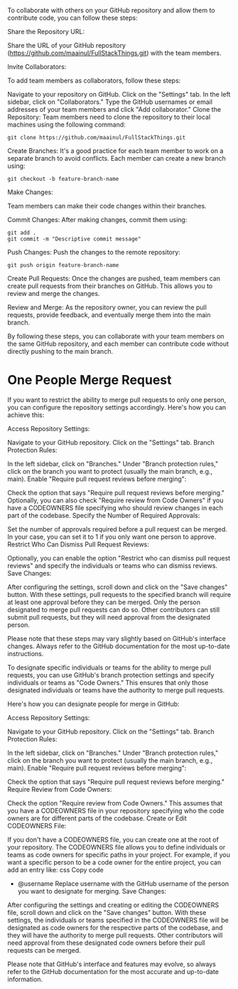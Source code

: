 To collaborate with others on your GitHub repository and allow them to contribute code, you can follow these steps:

Share the Repository URL:

Share the URL of your GitHub repository (https://github.com/maainul/FullStackThings.git) with the team members.

Invite Collaborators:

To add team members as collaborators, follow these steps:

Navigate to your repository on GitHub.
Click on the "Settings" tab.
In the left sidebar, click on "Collaborators."
Type the GitHub usernames or email addresses of your team members and click "Add collaborator."
Clone the Repository:
Team members need to clone the repository to their local machines using the following command:

```
git clone https://github.com/maainul/FullStackThings.git
```
Create Branches:
It's a good practice for each team member to work on a separate branch to avoid conflicts. Each member can create a new branch using:

```
git checkout -b feature-branch-name
```
Make Changes:

Team members can make their code changes within their branches.

Commit Changes:
After making changes, commit them using:

```
git add .
git commit -m "Descriptive commit message"
```

Push Changes:
Push the changes to the remote repository:

```
git push origin feature-branch-name
```
Create Pull Requests:
Once the changes are pushed, team members can create pull requests from their branches on GitHub. This allows you to review and merge the changes.

Review and Merge:
As the repository owner, you can review the pull requests, provide feedback, and eventually merge them into the main branch.

By following these steps, you can collaborate with your team members on the same GitHub repository, and each member can contribute code without directly pushing to the main branch.



# One People Merge Request


If you want to restrict the ability to merge pull requests to only one person, you can configure the repository settings accordingly. Here's how you can achieve this:

Access Repository Settings:

Navigate to your GitHub repository.
Click on the "Settings" tab.
Branch Protection Rules:

In the left sidebar, click on "Branches."
Under "Branch protection rules," click on the branch you want to protect (usually the main branch, e.g., main).
Enable "Require pull request reviews before merging":

Check the option that says "Require pull request reviews before merging."
Optionally, you can also check "Require review from Code Owners" if you have a CODEOWNERS file specifying who should review changes in each part of the codebase.
Specify the Number of Required Approvals:

Set the number of approvals required before a pull request can be merged. In your case, you can set it to 1 if you only want one person to approve.
Restrict Who Can Dismiss Pull Request Reviews:

Optionally, you can enable the option "Restrict who can dismiss pull request reviews" and specify the individuals or teams who can dismiss reviews.
Save Changes:

After configuring the settings, scroll down and click on the "Save changes" button.
With these settings, pull requests to the specified branch will require at least one approval before they can be merged. Only the person designated to merge pull requests can do so. Other contributors can still submit pull requests, but they will need approval from the designated person.

Please note that these steps may vary slightly based on GitHub's interface changes. Always refer to the GitHub documentation for the most up-to-date instructions.




To designate specific individuals or teams for the ability to merge pull requests, you can use GitHub's branch protection settings and specify individuals or teams as "Code Owners." This ensures that only those designated individuals or teams have the authority to merge pull requests.

Here's how you can designate people for merge in GitHub:

Access Repository Settings:

Navigate to your GitHub repository.
Click on the "Settings" tab.
Branch Protection Rules:

In the left sidebar, click on "Branches."
Under "Branch protection rules," click on the branch you want to protect (usually the main branch, e.g., main).
Enable "Require pull request reviews before merging":

Check the option that says "Require pull request reviews before merging."
Require Review from Code Owners:

Check the option "Require review from Code Owners." This assumes that you have a CODEOWNERS file in your repository specifying who the code owners are for different parts of the codebase.
Create or Edit CODEOWNERS File:

If you don't have a CODEOWNERS file, you can create one at the root of your repository. The CODEOWNERS file allows you to define individuals or teams as code owners for specific paths in your project.
For example, if you want a specific person to be a code owner for the entire project, you can add an entry like:
css
Copy code
* @username
Replace username with the GitHub username of the person you want to designate for merging.
Save Changes:

After configuring the settings and creating or editing the CODEOWNERS file, scroll down and click on the "Save changes" button.
With these settings, the individuals or teams specified in the CODEOWNERS file will be designated as code owners for the respective parts of the codebase, and they will have the authority to merge pull requests. Other contributors will need approval from these designated code owners before their pull requests can be merged.

Please note that GitHub's interface and features may evolve, so always refer to the GitHub documentation for the most accurate and up-to-date information.